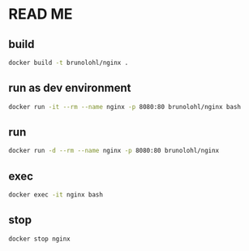 # READ ME

## build

```bash
docker build -t brunolohl/nginx .
```

## run as dev environment

```bash
docker run -it --rm --name nginx -p 8080:80 brunolohl/nginx bash
```

## run

```bash
docker run -d --rm --name nginx -p 8080:80 brunolohl/nginx
```

## exec

```bash
docker exec -it nginx bash
```

## stop

```bash
docker stop nginx
```
